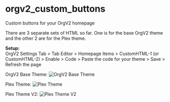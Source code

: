 # orgv2_custom_buttons
Custom buttons for your OrgV2 homepage

There are 3 separate sets of HTML so far. One is for the base OrgV2 theme and the other 2 are for the Plex theme.

**Setup:**
<br>
OrgV2 Settings Tab > Tab Editor > Homepage Items > CustomHTML-1 (or CustomHTML-2) > Enable > Code > Paste the code for your theme > Save > Refresh the page

OrgV2 Base Theme:
![OrgV2 Base Theme](https://github.com/jigahertz/orgv2_custom_buttons/blob/master/screen_shots/orgv2_base_theme.PNG)

Plex Theme:
![Plex Theme](https://github.com/jigahertz/orgv2_custom_buttons/blob/master/screen_shots/plex_theme.PNG)

Plex Theme V2:
![Plex Theme V2](https://github.com/jigahertz/orgv2_custom_buttons/blob/master/screen_shots/orgv2_buttons_plextheme.png)
